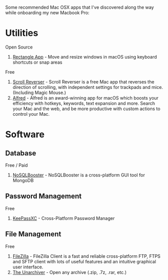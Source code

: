 Some recommended Mac OSX apps that I've discovered along the way while onboarding my new Macbook Pro:

# Utilities
Open Source
1. [Rectangle App](https://rectangleapp.com/) - Move and resize windows in macOS using keyboard shortcuts or snap areas

Free
1. [Scroll Reverser](https://pilotmoon.com/scrollreverser/) - Scroll Reverser is a free Mac app that reverses the direction of scrolling, with independent settings for trackpads and mice. (Including Magic Mouse.)
2. [Alfred](https://www.alfredapp.com/) - Alfred is an award-winning app for macOS which boosts your efficiency with hotkeys, keywords, text expansion and more. Search your Mac and the web, and be more productive with custom actions to control your Mac.

# Software
## Database
Free / Paid
1. [NoSQLBooster](https://nosqlbooster.com/) - NoSQLBooster is a cross-platform GUI tool for MongoDB

## Password Management
Free
1. [KeePassXC](https://keepassxc.org/) - Cross-Platform Password Manager

## File Management
Free
1. [FileZilla](https://filezilla-project.org/) - FileZilla Client is a fast and reliable cross-platform FTP, FTPS and SFTP client with lots of useful features and an intuitive graphical user interface.
2. [The Unarchiver](https://theunarchiver.com/) - Open any archive (.zip, .7z, .rar, etc.)
